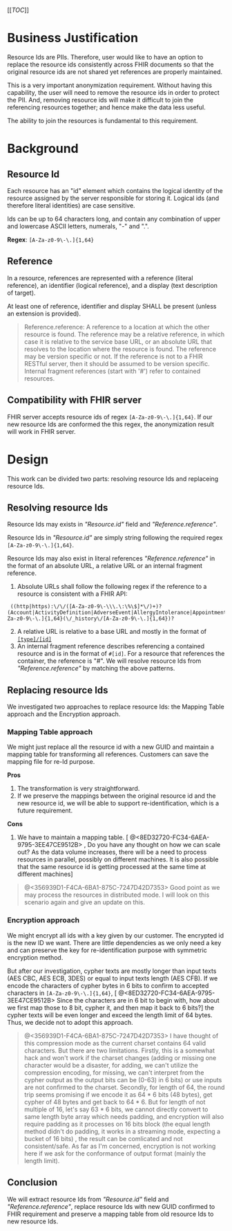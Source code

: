 [[_TOC_]]

# Business Justification
Resource Ids are PIIs. Therefore, user would like to have an option to replace the resource ids consistently across FHIR documents so that the original resource ids are not shared yet references are properly maintained. 

This is a very important anonymization requirement. Without having this capability, the user will need to remove the resource ids in order to protect the PII. And, removing resource ids will make it difficult to join the referencing resources together; and hence make the data less useful.

The ability to join the resources is fundamental to this requirement.

# Background 
## Resource Id
Each resource has an "id" element which contains the logical identity of the resource assigned by the server responsible for storing it. 
Logical ids (and therefore literal identities) are case sensitive. 

Ids can be up to 64 characters long, and contain any combination of upper and lowercase ASCII letters, numerals, "-" and ".".

**Regex**: ```[A-Za-z0-9\-\.]{1,64}```

## Reference
In a resource, references are represented with a reference (literal reference), an identifier (logical reference), and a display (text description of target).

At least one of reference, identifier and display SHALL be present (unless an extension is provided).

> Reference.reference: A reference to a location at which the other resource is found. The reference may be a relative reference, in which case it is relative to the service base URL, or an absolute URL that resolves to the location where the resource is found. The reference may be version specific or not. If the reference is not to a FHIR RESTful server, then it should be assumed to be version specific. Internal fragment references (start with '#') refer to contained resources.

## Compatibility with FHIR server
FHIR server accepts resource ids of regex ```[A-Za-z0-9\-\.]{1,64}```. If our new resource Ids are conformed the this regex, the anonymization result will work in FHIR server.

# Design
This work can be divided two parts: resolving resource Ids and replaceing resource Ids.

## Resolving resource Ids
Resource Ids may exists in *"Resource.id"* field and *"Reference.reference"*.

Resource Ids in *"Resource.id"* are simply string following the required regex ```[A-Za-z0-9\-\.]{1,64}```.

Resource Ids may also exist in literal references *"Reference.reference"* in the format of an absolute URL, a relative URL or an internal fragment reference.
1. Absolute URLs shall follow the following regex if the reference to a resource is consistent with a FHIR API:
```
 ((http|https):\/\/([A-Za-z0-9\-\\\.\:\%\$]*\/)+)?(Account|ActivityDefinition|AdverseEvent|AllergyIntolerance|Appointment|AppointmentResponse|AuditEvent|Basic|Binary|BiologicallyDerivedProduct|BodyStructure|Bundle|CapabilityStatement|CarePlan|CareTeam|CatalogEntry|ChargeItem|ChargeItemDefinition|Claim|ClaimResponse|ClinicalImpression|CodeSystem|Communication|CommunicationRequest|CompartmentDefinition|Composition|ConceptMap|Condition|Consent|Contract|Coverage|CoverageEligibilityRequest|CoverageEligibilityResponse|DetectedIssue|Device|DeviceDefinition|DeviceMetric|DeviceRequest|DeviceUseStatement|DiagnosticReport|DocumentManifest|DocumentReference|EffectEvidenceSynthesis|Encounter|Endpoint|EnrollmentRequest|EnrollmentResponse|EpisodeOfCare|EventDefinition|Evidence|EvidenceVariable|ExampleScenario|ExplanationOfBenefit|FamilyMemberHistory|Flag|Goal|GraphDefinition|Group|GuidanceResponse|HealthcareService|ImagingStudy|Immunization|ImmunizationEvaluation|ImmunizationRecommendation|ImplementationGuide|InsurancePlan|Invoice|Library|Linkage|List|Location|Measure|MeasureReport|Media|Medication|MedicationAdministration|MedicationDispense|MedicationKnowledge|MedicationRequest|MedicationStatement|MedicinalProduct|MedicinalProductAuthorization|MedicinalProductContraindication|MedicinalProductIndication|MedicinalProductIngredient|MedicinalProductInteraction|MedicinalProductManufactured|MedicinalProductPackaged|MedicinalProductPharmaceutical|MedicinalProductUndesirableEffect|MessageDefinition|MessageHeader|MolecularSequence|NamingSystem|NutritionOrder|Observation|ObservationDefinition|OperationDefinition|OperationOutcome|Organization|OrganizationAffiliation|Patient|PaymentNotice|PaymentReconciliation|Person|PlanDefinition|Practitioner|PractitionerRole|Procedure|Provenance|Questionnaire|QuestionnaireResponse|RelatedPerson|RequestGroup|ResearchDefinition|ResearchElementDefinition|ResearchStudy|ResearchSubject|RiskAssessment|RiskEvidenceSynthesis|Schedule|SearchParameter|ServiceRequest|Slot|Specimen|SpecimenDefinition|StructureDefinition|StructureMap|Subscription|Substance|SubstanceNucleicAcid|SubstancePolymer|SubstanceProtein|SubstanceReferenceInformation|SubstanceSourceMaterial|SubstanceSpecification|SupplyDelivery|SupplyRequest|Task|TerminologyCapabilities|TestReport|TestScript|ValueSet|VerificationResult|VisionPrescription)\/[A-Za-z0-9\-\.]{1,64}(\/_history\/[A-Za-z0-9\-\.]{1,64})?
```
2. A relative URL is relative to a base URL and mostly in the format of [```[type]/[id]```](https://www.hl7.org/fhir/bundle.html#references)
3. An internal fragment reference describes referencing a contained resource and is in the format of ```#[id]```. For a resource that references the container, the reference is "#".
We will resolve resource Ids from *"Reference.reference"* by matching the above patterns.

## Replacing resource Ids
We investigated two approaches to replace resource Ids: the Mapping Table approach and the Encryption approach.

### Mapping Table approach
We might just replace all the resource id with a new GUID and maintain a mapping table for transforming all references. Customers can save the mapping file for re-Id purpose.

**Pros**
1. The transformation is very straightforward.
2. If we preserve the mappings between the original resource id and the new resource id, we will be able to support re-identification, which is a future requirement.

**Cons**
1. We have to maintain a mapping table. [ @<8ED32720-FC34-6AEA-9795-3EE47CE9512B> , Do you have any thought on how we can scale out?  As the data volume increases, there will be a need to process resources in parallel, possibly on different machines. It is also possible that the same resource id is getting processed at the same time at different machines]

> @<356939D1-F4CA-6BA1-875C-7247D42D7353> Good point as we may process the resources in distributed mode. I will look on this scenario again and give an update on this.

### Encryption approach
We might encrypt all ids with a key given by our customer. The encrypted id is the new ID we want. There are little dependencies as we only need a key and can preserve the key for re-identification purpose with symmetric encryption method.

But after our investigation, cypher texts are mostly longer than input texts (AES CBC, AES ECB, 3DES) or equal to input texts length (AES CFB). If we encode the characters of cypher bytes in 6 bits to confirm to accepted characters in ```[A-Za-z0-9\-\.]{1,64}```, [ @<8ED32720-FC34-6AEA-9795-3EE47CE9512B> Since the characters are in 6 bit to begin with, how about we first map those to 8 bit, cypher it, and then map it back to 6 bits?] the cypher texts will be even longer and exceed the length limit of 64 bytes. Thus, we decide not to adopt this approach.

> @<356939D1-F4CA-6BA1-875C-7247D42D7353> I have thought of this compression mode as the current charset contains 64 valid characters. But there are two limitations. Firstly, this is a somewhat hack and won't work if the charset changes (adding or missing one character would be a disaster, for adding, we can't utilize the compression encoding, for missing, we can't interpret from the cypher output as the output bits can be (0-63) in 6 bits) or use inputs are not confirmed to the charset. Secondly, for length of 64, the round trip seems promising if we encode it as 64 * 6 bits (48 bytes), get cypher of 48 bytes and get back to 64 * 6. But for length of not multiple of 16, let's say 63 * 6 bits, we cannot directly convert to same length byte array which needs padding, and encryption will also require padding as it processes on 16 bits block (the equal length method didn't do padding, it works in a streaming mode, expecting a bucket of 16 bits) , the result can be comlicated and not consistent/safe. As far as I'm concerned, encryption is not working here if we ask for the conformance of output format (mainly the length limit). 

## Conclusion
We will extract resource Ids from *"Resource.id"* field and *"Reference.reference"*, replace resource Ids with new GUID confirmed to FHIR requirement and preserve a mapping table from old resource Ids to new resource Ids.


